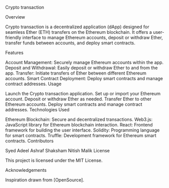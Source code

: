 Crypto transaction

Overview

Crypto transaction is a decentralized application (dApp) designed for seamless Ether (ETH) transfers on the Ethereum blockchain. It offers a user-friendly interface to manage Ethereum accounts, deposit or withdraw Ether, transfer funds between accounts, and deploy smart contracts.

Features

Account Management: Securely manage Ethereum accounts within the app.
Deposit and Withdrawal: Easily deposit or withdraw Ether to and from the app.
Transfer: Initiate transfers of Ether between different Ethereum accounts.
Smart Contract Deployment: Deploy smart contracts and manage contract addresses.
Usage

Launch the Crypto transaction application.
Set up or import your Ethereum account.
Deposit or withdraw Ether as needed.
Transfer Ether to other Ethereum accounts.
Deploy smart contracts and manage contract addresses.
Technologies Used

Ethereum Blockchain: Secure and decentralized transactions.
Web3.js: JavaScript library for Ethereum blockchain interaction.
React: Frontend framework for building the user interface.
Solidity: Programming language for smart contracts.
Truffle: Development framework for Ethereum smart contracts.
Contributors

Syed Adeel Ashraf 
Shaksham 
Nitish Malik 
License

This project is licensed under the MIT License.

Acknowledgements

Inspiration drawn from [OpenSource].